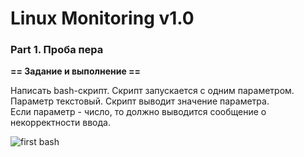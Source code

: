 # Linux Monitoring v1.0

### Part 1. Проба пера

**== Задание и выполнение ==**

Написать bash-скрипт. Скрипт запускается с одним параметром. Параметр текстовый.
Скрипт выводит значение параметра.  
Если параметр - число, то должно выводится сообщение о некорректности ввода.

![first bash](/src/screenshots/aboba.png)
